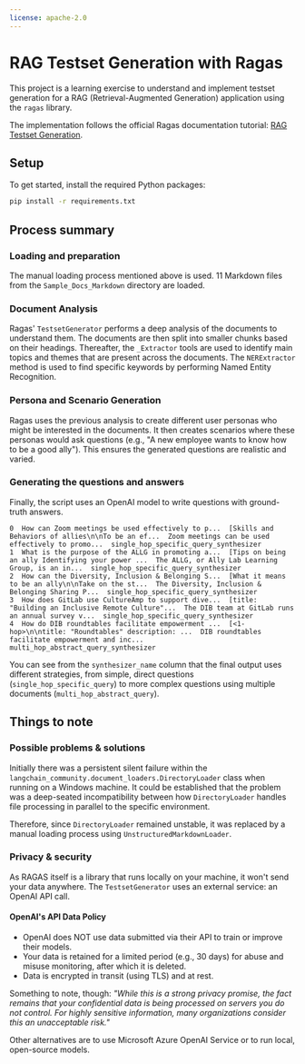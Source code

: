 ```yaml
---
license: apache-2.0
---
```


# RAG Testset Generation with Ragas

This project is a learning exercise to understand and implement testset generation for a RAG (Retrieval-Augmented Generation) application using the `ragas` library.

The implementation follows the official Ragas documentation tutorial: [RAG Testset Generation](https://docs.ragas.io/en/stable/getstarted/rag_testset_generation/).

## Setup

To get started, install the required Python packages:

```sh
pip install -r requirements.txt
```
## Process summary

### Loading and preparation

The manual loading process mentioned above is used. 11 Markdown files from the `Sample_Docs_Markdown` directory are loaded.

### Document Analysis

Ragas' `TestsetGenerator` performs a deep analysis of the documents to understand them. The documents are then split into smaller chunks based on their headings. Thereafter, the `_Extractor` tools are used to identify main topics and themes that are present across the documents. The `NERExtractor` method is used to find specific keywords by performing Named Entity Recognition.

### Persona and Scenario Generation

Ragas uses the previous analysis to create different user personas who might be interested in the documents. It then creates scenarios where these personas would ask questions (e.g., "A new employee wants to know how to be a good ally"). This ensures the generated questions are realistic and varied.

### Generating the questions and answers

Finally, the script uses an OpenAI model to write questions with ground-truth answers. 

```text                                   user_input                                 reference_contexts                                          reference                       synthesizer_name
0  How can Zoom meetings be used effectively to p...  [Skills and Behaviors of allies\n\nTo be an ef...  Zoom meetings can be used effectively to promo...  single_hop_specific_query_synthesizer
1  What is the purpose of the ALLG in promoting a...  [Tips on being an ally Identifying your power ...  The ALLG, or Ally Lab Learning Group, is an in...  single_hop_specific_query_synthesizer
2  How can the Diversity, Inclusion & Belonging S...  [What it means to be an ally\n\nTake on the st...  The Diversity, Inclusion & Belonging Sharing P...  single_hop_specific_query_synthesizer
3  How does GitLab use CultureAmp to support dive...  [title: "Building an Inclusive Remote Culture"...  The DIB team at GitLab runs an annual survey v...  single_hop_specific_query_synthesizer
4  How do DIB roundtables facilitate empowerment ...  [<1-hop>\n\ntitle: "Roundtables" description: ...  DIB roundtables facilitate empowerment and inc...   multi_hop_abstract_query_synthesizer
```
You can see from the `synthesizer_name` column that the final output uses different strategies, from simple, direct questions (`single_hop_specific_query`) to more complex questions using multiple documents (`multi_hop_abstract_query`).

## Things to note

### Possible problems & solutions
Initially there was a persistent silent failure within the `langchain_community.document_loaders.DirectoryLoader` class when running on a Windows machine. It could be established that the problem was a deep-seated incompatibility between how `DirectoryLoader` handles file processing in parallel to the specific environment.

Therefore, since `DirectoryLoader` remained unstable, it was replaced by a manual loading process using `UnstructuredMarkdownLoader`.

### Privacy & security

As RAGAS itself is a library that runs locally on your machine, it won't send your data anywhere. The `TestsetGenerator` uses an external service: an OpenAI API call.

#### OpenAI's API Data Policy
- OpenAI does NOT use data submitted via their API to train or improve their models.
- Your data is retained for a limited period (e.g., 30 days) for abuse and misuse monitoring, after which it is deleted.
- Data is encrypted in transit (using TLS) and at rest.

Something to note, though: _"While this is a strong privacy promise, the fact remains that your confidential data is being processed on servers you do not control. For highly sensitive information, many organizations consider this an unacceptable risk."_

Other alternatives are to use Microsoft Azure OpenAI Service or to run local, open-source models.
